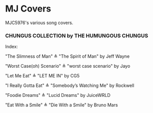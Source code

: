 # MJ Covers
MJC5976's various song covers.

### CHUNGUS COLLECTION by THE HUMUNGOUS CHUNGUS

Index:

"The Slimness of Man" ≜ "The Spirit of Man" by Jeff Wayne

"Worst Case(oh) Scenario" ≜ "worst case scenario" by Jayo

"Let Me Eat" ≜ "LET ME IN" by CG5

"I Really Gotta Eat" ≜ "Somebody’s Watching Me" by Rockwell

"Foodie Dreams" ≜ "Lucid Dreams" by JuiceWRLD

"Eat With a Smile" ≜ "Die With a Smile" by Bruno Mars
